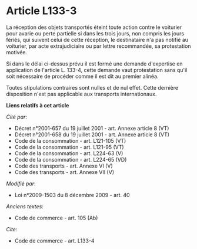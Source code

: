 # Article L133-3

La réception des objets transportés éteint toute action contre le voiturier pour avarie ou perte partielle si dans les trois
jours, non compris les jours fériés, qui suivent celui de cette réception, le destinataire n'a pas notifié au voiturier, par
acte extrajudiciaire ou par lettre recommandée, sa protestation motivée.  

Si dans le délai ci-dessus prévu il est formé une demande d'expertise en application de l'article L. 133-4, cette demande
vaut protestation sans qu'il soit nécessaire de procéder comme il est dit au premier alinéa. 

Toutes stipulations contraires sont nulles et de nul effet. Cette dernière disposition n'est pas applicable aux transports
internationaux.

**Liens relatifs à cet article**

_Cité par_:

  - Décret n°2001-657 du 19 juillet 2001 - art. Annexe article 8 (VT)
  - Décret n°2001-658 du 19 juillet 2001 - art. Annexe article 8 (VT)
  - Code de la consommation - art. L121-105 (VT)
  - Code de la consommation - art. L121-95 (VT)
  - Code de la consommation - art. L224-63 (V)
  - Code de la consommation - art. L224-65 (VD)
  - Code des transports - art. Annexe VI (V)
  - Code des transports - art. Annexe VII (V)

_Modifié par_:

  - Loi n°2009-1503 du 8 décembre 2009 - art. 40

_Anciens textes_:

  - Code de commerce - art. 105 (Ab)

_Cite_:

  - Code de commerce - art. L133-4
